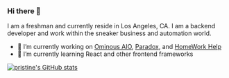 ### Hi there 👋

I am a freshman and currently reside in Los Angeles, CA. I am a backend developer and work within the sneaker business and automation world.

- 🔭 I’m currently working on [Ominous AIO](https://ominous.dev/), [Paradox](https://paradoxnotify.com/), and [HomeWork Help](https://hwh.so)
- 🌱 I’m currently learning React and other frontend frameworks

[![pristine's GitHub stats](https://github-readme-stats.vercel.app/api?username=pristine)](https://github.com/pristine/github-readme-stats)

